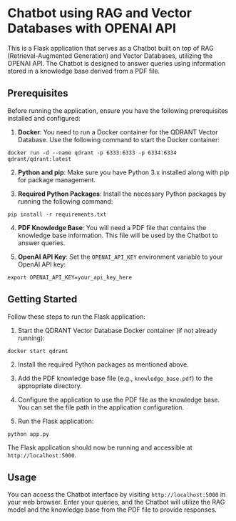 # Chatbot using RAG and Vector Databases with OPENAI API

This is a Flask application that serves as a Chatbot built on top of RAG (Retrieval-Augmented Generation) and Vector Databases, utilizing the OPENAI API. The Chatbot is designed to answer queries using information stored in a knowledge base derived from a PDF file.

## Prerequisites

Before running the application, ensure you have the following prerequisites installed and configured:

1. **Docker**: You need to run a Docker container for the QDRANT Vector Database. Use the following command to start the Docker container:

```
docker run -d --name qdrant -p 6333:6333 -p 6334:6334 qdrant/qdrant:latest
```


2. **Python and pip**: Make sure you have Python 3.x installed along with pip for package management.

3. **Required Python Packages**: Install the necessary Python packages by running the following command:

```
pip install -r requirements.txt

```


4. **PDF Knowledge Base**: You will need a PDF file that contains the knowledge base information. This file will be used by the Chatbot to answer queries.

5. **OpenAI API Key**: Set the `OPENAI_API_KEY` environment variable to your OpenAI API key:

```
export OPENAI_API_KEY=your_api_key_here
```

## Getting Started

Follow these steps to run the Flask application:

1. Start the QDRANT Vector Database Docker container (if not already running):

```
docker start qdrant
```

2. Install the required Python packages as mentioned above.

3. Add the PDF knowledge base file (e.g., `knowledge_base.pdf`) to the appropriate directory.

4. Configure the application to use the PDF file as the knowledge base. You can set the file path in the application configuration.

5. Run the Flask application:

```
python app.py
```


The Flask application should now be running and accessible at `http://localhost:5000`.

## Usage

You can access the Chatbot interface by visiting `http://localhost:5000` in your web browser. Enter your queries, and the Chatbot will utilize the RAG model and the knowledge base from the PDF file to provide responses.




